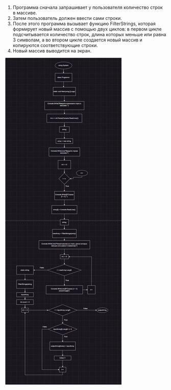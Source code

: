 1. Программа сначала запрашивает у пользователя количество строк в массиве.
2. Затем пользователь должен ввести сами строки.
3. После этого программа вызывает функцию FilterStrings, которая формирует новый массив с помощью двух циклов: в первом цикле подсчитывается количество строк, длина которых меньше или равна 3 символам, а во втором цикле создается новый массив и копируются соответствующие строки.
4. Новый массив выводится на экран.

![диаграмма проекта](diagram.jpg)